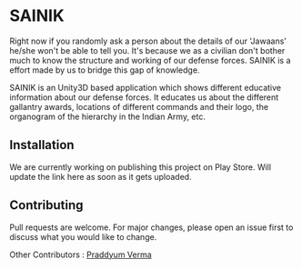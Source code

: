 # SAINIK

Right now if you randomly ask a person about the details of our 'Jawaans' he/she won't be able to tell you. It's because we as a civilian don't bother much to know the structure and working of our defense forces. SAINIK is a effort made by us to bridge this gap of knowledge.

SAINIK is an Unity3D based application which shows different educative information about our defense forces. It educates us about the different gallantry awards, locations of different commands and their logo, the organogram of the hierarchy in the Indian Army, etc.

## Installation

We are currently working on publishing this project on Play Store. Will update the link here as soon as it gets uploaded.


## Contributing
Pull requests are welcome. For major changes, please open an issue first to discuss what you would like to change.

Other Contributors :
[Praddyum Verma](https://github.com/Praddy2009)

